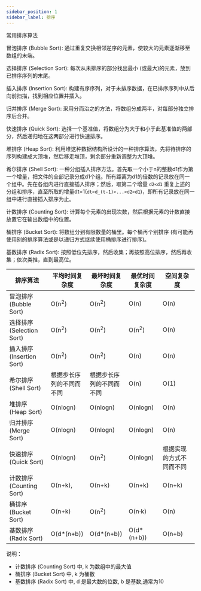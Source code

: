 ```yaml
---
sidebar_position: 1
sidebar_label: 排序
---
```


常用排序算法

冒泡排序 (Bubble Sort): 通过重复交换相邻逆序的元素，使较大的元素逐渐移至数组的末端。

选择排序 (Selection Sort): 每次从未排序的部分找出最小 (或最大)的元素，放到已排序序列的末尾。

插入排序 (Insertion Sort): 构建有序序列，对于未排序数据，在已排序序列中从后向前扫描，找到相应位置并插入。

归并排序 (Merge Sort): 采用分而治之的方法，将数组分成两半，对每部分独立排序后合并。

快速排序 (Quick Sort): 选择一个基准值，将数组分为大于和小于此基准值的两部分，然后递归地在这两部分进行快速排序。

堆排序 (Heap Sort): 利用堆这种数据结构所设计的一种排序算法，先将待排序的序列构建成大顶堆，然后移走堆顶，剩余部分重新调整为大顶堆。

希尔排序 (Shell Sort): 一种分组插入排序方法。首先取一个小于n的整数d1作为第一个增量，把文件的全部记录分成d1个组。所有距离为d1的倍数的记录放在同一个组中。先在各组内进行直接插入排序；然后，取第二个增量 `d2<d1` 重复上述的分组和排序，直至所取的增量dt=1(`dt<d_(t-1)<...<d2<d1`)，即所有记录放在同一组中进行直接插入排序为止。

计数排序 (Counting Sort): 计算每个元素的出现次数，然后根据元素的计数直接放置它在输出数组中的位置。

桶排序 (Bucket Sort): 将数组分到有限数量的桶里。每个桶再个别排序 (有可能再使用别的排序算法或是以递归方式继续使用桶排序进行排序)。

基数排序 (Radix Sort): 按照低位先排序，然后收集；再按照高位排序，然后再收集；依次类推，直到最高位。

| 排序算法                  | 平均时间复杂度           | 最坏时间复杂度           | 最优时间复杂度   | 空间复杂度               |
| ------------------------- | ------------------------ | ------------------------ | ---------------- | ------------------------ |
| 冒泡排序 (Bubble Sort)    | O(n<sup>2</sup>)         | O(n<sup>2</sup>)         | O(n)             | O(n)                     |
| 选择排序 (Selection Sort) | O(n<sup>2</sup>)         | O(n<sup>2</sup>)         | O(n<sup>2</sup>) | O(n)                     |
| 插入排序 (Insertion Sort) | O(n<sup>2</sup>)         | O(n<sup>2</sup>)         | O(n)             | O(n)                     |
| 希尔排序 (Shell Sort)     | 根据步长序列的不同而不同 | 根据步长序列的不同而不同 | O(n)             | O(1)                     |
| 堆排序 (Heap Sort)        | O(nlogn)                 | O(nlogn)                 | O(nlogn)         | O(n)                     |
| 归并排序 (Merge Sort)     | O(nlogn)                 | O(nlogn)                 | O(nlogn)         | O(n)                     |
| 快速排序 (Quick Sort)     | O(nlogn)                 | O(n<sup>2</sup>)         | O(nlogn)         | 根据实现的方式不同而不同 |
| 计数排序 (Counting Sort)  | O(n+k),                  | O(n+k)                   | O(n+k)           | O(n+k)                   |
| 桶排序 (Bucket Sort)      | O(n+k)                   | O(n<sup>2</sup>)         | O(n·k)           | O(n)                     |
| 基数排序 (Radix Sort)     | O(d*(n+b))               | O(d*(n+b))               | O(d*(n+b))       | O(n+b)                   |

说明：
- 计数排序 (Counting Sort) 中, k 为数组中的最大值
- 桶排序 (Bucket Sort) 中, k 为桶数     
- 基数排序 (Radix Sort) 中, d 是最大数的位数, b 是基数,通常为10   